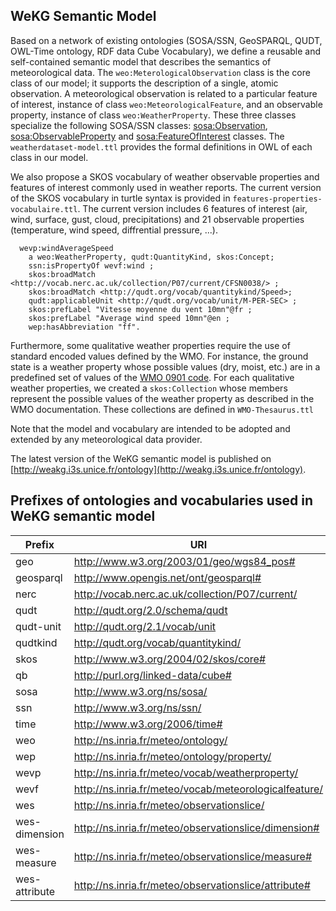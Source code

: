 
## WeKG Semantic Model


Based on a network of existing ontologies (SOSA/SSN, GeoSPARQL, QUDT, OWL-Time ontology, RDF data Cube Vocabulary), we define a reusable and self-contained semantic model that describes the semantics of meteorological data. The ```weo:MeterologicalObservation``` class is the core class of our model; it supports the description of a single, atomic observation. A meteorological observation is related to a particular feature of interest, instance of class ```weo:MeteorologicalFeature```, and an observable property, instance of class ```weo:WeatherProperty```. These three classes specialize the following SOSA/SSN classes: [sosa:Observation](https://www.w3.org/TR/vocab-ssn/#SOSAObservation), [sosa:ObservableProperty](https://www.w3.org/TR/vocab-ssn/#SOSAObservableProperty) and [sosa:FeatureOfInterest](https://www.w3.org/TR/vocab-ssn/#SOSAFeatureOfInterest) classes. The `weatherdataset-model.ttl` provides the formal definitions in OWL of each class in our model. 

We also propose a SKOS vocabulary of weather observable properties and features of interest commonly used in weather reports. The current version of the SKOS vocabulary in turtle syntax is provided in ```features-properties-vocabulaire.ttl```. The current version includes 6 features of interest (air, wind, surface, gust, cloud, precipitations) and 21 observable properties (temperature, wind speed, diffrential pressure, ...). 

```turtle
  wevp:windAverageSpeed
    a weo:WeatherProperty, qudt:QuantityKind, skos:Concept;
    ssn:isPropertyOf wevf:wind ;
    skos:broadMatch <http://vocab.nerc.ac.uk/collection/P07/current/CFSN0038/> ;
    skos:broadMatch <http://qudt.org/vocab/quantitykind/Speed>;
    qudt:applicableUnit <http://qudt.org/vocab/unit/M-PER-SEC> ;
    skos:prefLabel "Vitesse moyenne du vent 10mn"@fr ;
    skos:prefLabel "Average wind speed 10mn"@en ;
    wep:hasAbbreviation "ff".
 ```
Furthermore, some qualitative weather properties require the use of standard encoded values defined by the WMO. For instance, the ground state is a weather property whose possible values (dry, moist, etc.) are in a predefined set of values of the [WMO 0901 code](https://epic.awi.de/id/eprint/29967/1/WMO2011i.pdf). For each qualitative weather properties, we created a ```skos:Collection``` whose members represent the possible values of the weather property as described in the WMO documentation. These collections are defined in ```WMO-Thesaurus.ttl ```

Note that the model and vocabulary are intended to be adopted and extended by any meteorological data provider. 

The latest version of the WeKG semantic model is published on [http://weakg.i3s.unice.fr/ontology](http://weakg.i3s.unice.fr/ontology).

## Prefixes of ontologies and vocabularies used in WeKG semantic model

| Prefix  | URI |
| ------------- | ------------- |
| geo  | http://www.w3.org/2003/01/geo/wgs84_pos#  |
| geosparql | http://www.opengis.net/ont/geosparql# |
| nerc | http://vocab.nerc.ac.uk/collection/P07/current/ |
| qudt | http://qudt.org/2.0/schema/qudt |
| qudt-unit | http://qudt.org/2.1/vocab/unit  |
| qudtkind | http://qudt.org/vocab/quantitykind/ |
| skos | http://www.w3.org/2004/02/skos/core#  |
| qb | http://purl.org/linked-data/cube# |
| sosa |http://www.w3.org/ns/sosa/  |
| ssn | http://www.w3.org/ns/ssn/ |
| time | http://www.w3.org/2006/time# |
| weo | http://ns.inria.fr/meteo/ontology/ |
| wep | http://ns.inria.fr/meteo/ontology/property/ |
| wevp | http://ns.inria.fr/meteo/vocab/weatherproperty/ |
| wevf | http://ns.inria.fr/meteo/vocab/meteorologicalfeature/ |
| wes | http://ns.inria.fr/meteo/observationslice/ |
| wes-dimension| <http://ns.inria.fr/meteo/observationslice/dimension#> |
| wes-measure| <http://ns.inria.fr/meteo/observationslice/measure#> |
| wes-attribute| <http://ns.inria.fr/meteo/observationslice/attribute#> |
